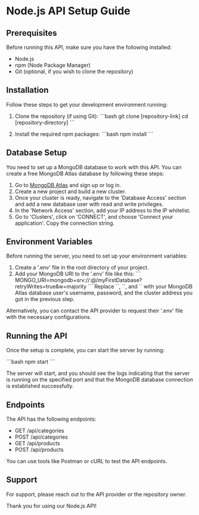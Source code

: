 # Node.js API Setup Guide

## Prerequisites

Before running this API, make sure you have the following installed:

- Node.js
- npm (Node Package Manager)
- Git (optional, if you wish to clone the repository)

## Installation

Follow these steps to get your development environment running:

1. Clone the repository (if using Git):
   \`\`\`bash
   git clone [repository-link]
   cd [repository-directory]
   \`\`\`

2. Install the required npm packages:
   \`\`\`bash
   npm install
   \`\`\`

## Database Setup

You need to set up a MongoDB database to work with this API. You can create a free MongoDB Atlas database by following these steps:

1. Go to [MongoDB Atlas](https://www.mongodb.com/atlas/database) and sign up or log in.
2. Create a new project and build a new cluster.
3. Once your cluster is ready, navigate to the 'Database Access' section and add a new database user with read and write privileges.
4. In the 'Network Access' section, add your IP address to the IP whitelist.
5. Go to 'Clusters', click on 'CONNECT', and choose 'Connect your application'. Copy the connection string.

## Environment Variables

Before running the server, you need to set up your environment variables:

1. Create a '.env' file in the root directory of your project.
2. Add your MongoDB URI to the '.env' file like this:
   \`\`\`
   MONGO_URI=mongodb+srv://<username>:<password>@<cluster-address>/myFirstDatabase?retryWrites=true&w=majority
   \`\`\`
   Replace \`<username>\`, \`<password>\`, and \`<cluster-address>\` with your MongoDB Atlas database user's username, password, and the cluster address you got in the previous step.

Alternatively, you can contact the API provider to request their '.env' file with the necessary configurations.

## Running the API

Once the setup is complete, you can start the server by running:

\`\`\`bash
npm start
\`\`\`

The server will start, and you should see the logs indicating that the server is running on the specified port and that the MongoDB database connection is established successfully.

## Endpoints

The API has the following endpoints:

- GET /api/categories
- POST /api/categories
- GET /api/products
- POST /api/products

You can use tools like Postman or cURL to test the API endpoints.

## Support

For support, please reach out to the API provider or the repository owner.

Thank you for using our Node.js API!
